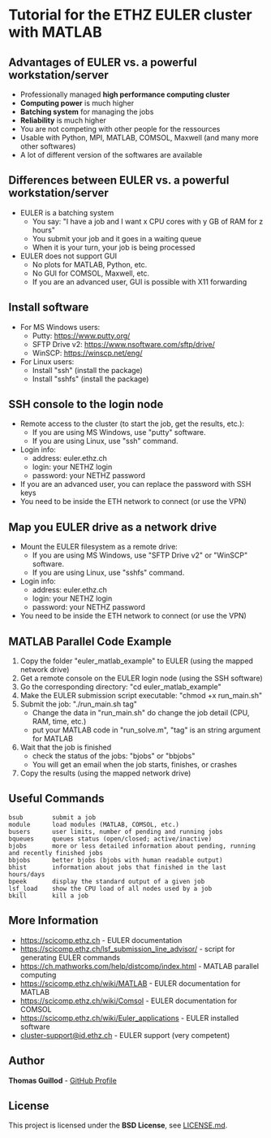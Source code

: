 # Tutorial for the ETHZ EULER cluster with MATLAB

## Advantages of EULER vs. a powerful workstation/server

* Professionally managed **high performance computing cluster**
* **Computing power** is much higher
* **Batching system** for managing the jobs
* **Reliability** is much higher
* You are not competing with other people for the ressources
* Usable with Python, MPI, MATLAB, COMSOL, Maxwell (and many more other softwares)
* A lot of different version of the softwares are available

## Differences between EULER vs. a powerful workstation/server

* EULER is a batching system
    * You say: "I have a job and I want x CPU cores with y GB of RAM for z hours"
    * You submit your job and it goes in a waiting queue
    * When it is your turn, your job is being processed
* EULER does not support GUI
    * No plots for MATLAB, Python, etc.
    * No GUI for COMSOL, Maxwell, etc.
    * If you are an advanced user, GUI is possible with X11 forwarding

## Install software

* For MS Windows users:
    * Putty: https://www.putty.org/
    * SFTP Drive v2: https://www.nsoftware.com/sftp/drive/
	* WinSCP: https://winscp.net/eng/
* For Linux users:
    * Install "ssh" (install the package)
    * Install "sshfs" (install the package)

## SSH console to the login node

* Remote access to the cluster (to start the job, get the results, etc.):
    * If you are using MS Windows, use "putty" software.
    * If you are using Linux, use "ssh" command.
* Login info:
    * address: euler.ethz.ch
    * login: your NETHZ login
    * password: your NETHZ password
* If you are an advanced user, you can replace the password with SSH keys
* You need to be inside the ETH network to connect (or use the VPN)

## Map you EULER drive as a network drive

* Mount the EULER filesystem as a remote drive:
    * If you are using MS Windows, use "SFTP Drive v2" or "WinSCP" software.
    * If you are using Linux, use "sshfs" command.
* Login info:
    * address: euler.ethz.ch
    * login: your NETHZ login
    * password: your NETHZ password
* You need to be inside the ETH network to connect (or use the VPN)

## MATLAB Parallel Code Example

1. Copy the folder "euler_matlab_example" to EULER (using the mapped network drive)
2. Get a remote console on the EULER login node (using the SSH software)
3. Go the corresponding directory: "cd euler_matlab_example"
4. Make the EULER submission script executable: "chmod +x run_main.sh"
5. Submit the job: "./run_main.sh tag"
    * Change the data in "run_main.sh" do change the job detail (CPU, RAM, time, etc.)
    * put your MATLAB code in "run_solve.m", "tag" is an string argument for MATLAB
6. Wait that the job is finished
    * check the status of the jobs: "bjobs" or "bbjobs"
    * You will get an email when the job starts, finishes, or crashes
7. Copy the results (using the mapped network drive)

## Useful Commands

```
bsub        submit a job
module      load modules (MATLAB, COMSOL, etc.)
busers      user limits, number of pending and running jobs
bqueues     queues status (open/closed; active/inactive)
bjobs       more or less detailed information about pending, running and recently finished jobs
bbjobs      better bjobs (bjobs with human readable output)
bhist       information about jobs that finished in the last hours/days
bpeek       display the standard output of a given job
lsf_load    show the CPU load of all nodes used by a job
bkill       kill a job
```

## More Information

* https://scicomp.ethz.ch - EULER documentation
* https://scicomp.ethz.ch/lsf_submission_line_advisor/ - script for generating EULER commands
* https://ch.mathworks.com/help/distcomp/index.html - MATLAB parallel computing
* https://scicomp.ethz.ch/wiki/MATLAB - EULER documentation for MATLAB
* https://scicomp.ethz.ch/wiki/Comsol - EULER documentation for COMSOL
* https://scicomp.ethz.ch/wiki/Euler_applications - EULER installed software
* cluster-support@id.ethz.ch - EULER support (very competent)

## Author

**Thomas Guillod** - [GitHub Profile](https://github.com/otvam)

## License

This project is licensed under the **BSD License**, see [LICENSE.md](LICENSE.md).
